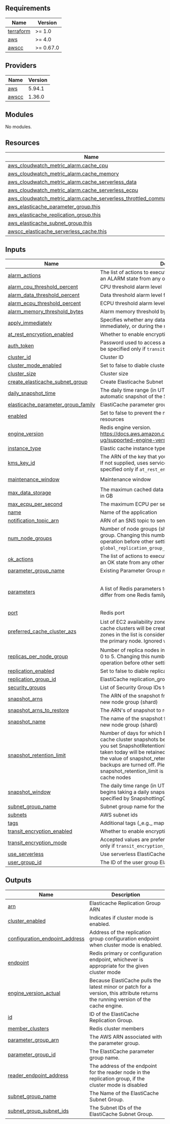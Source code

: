 <!-- BEGINNING OF PRE-COMMIT-TERRAFORM DOCS HOOK -->
## Requirements

| Name | Version |
|------|---------|
| <a name="requirement_terraform"></a> [terraform](#requirement\_terraform) | >= 1.0 |
| <a name="requirement_aws"></a> [aws](#requirement\_aws) | >= 4.0 |
| <a name="requirement_awscc"></a> [awscc](#requirement\_awscc) | >= 0.67.0 |

## Providers

| Name | Version |
|------|---------|
| <a name="provider_aws"></a> [aws](#provider\_aws) | 5.94.1 |
| <a name="provider_awscc"></a> [awscc](#provider\_awscc) | 1.36.0 |

## Modules

No modules.

## Resources

| Name | Type |
|------|------|
| [aws_cloudwatch_metric_alarm.cache_cpu](https://registry.terraform.io/providers/hashicorp/aws/latest/docs/resources/cloudwatch_metric_alarm) | resource |
| [aws_cloudwatch_metric_alarm.cache_memory](https://registry.terraform.io/providers/hashicorp/aws/latest/docs/resources/cloudwatch_metric_alarm) | resource |
| [aws_cloudwatch_metric_alarm.cache_serverless_data](https://registry.terraform.io/providers/hashicorp/aws/latest/docs/resources/cloudwatch_metric_alarm) | resource |
| [aws_cloudwatch_metric_alarm.cache_serverless_ecpu](https://registry.terraform.io/providers/hashicorp/aws/latest/docs/resources/cloudwatch_metric_alarm) | resource |
| [aws_cloudwatch_metric_alarm.cache_serverless_throttled_commands](https://registry.terraform.io/providers/hashicorp/aws/latest/docs/resources/cloudwatch_metric_alarm) | resource |
| [aws_elasticache_parameter_group.this](https://registry.terraform.io/providers/hashicorp/aws/latest/docs/resources/elasticache_parameter_group) | resource |
| [aws_elasticache_replication_group.this](https://registry.terraform.io/providers/hashicorp/aws/latest/docs/resources/elasticache_replication_group) | resource |
| [aws_elasticache_subnet_group.this](https://registry.terraform.io/providers/hashicorp/aws/latest/docs/resources/elasticache_subnet_group) | resource |
| [awscc_elasticache_serverless_cache.this](https://registry.terraform.io/providers/hashicorp/awscc/latest/docs/resources/elasticache_serverless_cache) | resource |

## Inputs

| Name | Description | Type | Default | Required |
|------|-------------|------|---------|:--------:|
| <a name="input_alarm_actions"></a> [alarm\_actions](#input\_alarm\_actions) | The list of actions to execute when this alarm transitions into an ALARM state from any other state. | `list(string)` | `[]` | no |
| <a name="input_alarm_cpu_threshold_percent"></a> [alarm\_cpu\_threshold\_percent](#input\_alarm\_cpu\_threshold\_percent) | CPU threshold alarm level | `number` | `75` | no |
| <a name="input_alarm_data_threshold_percent"></a> [alarm\_data\_threshold\_percent](#input\_alarm\_data\_threshold\_percent) | Data threshold alarm level for elasticache serverless | `number` | `75` | no |
| <a name="input_alarm_ecpu_threshold_percent"></a> [alarm\_ecpu\_threshold\_percent](#input\_alarm\_ecpu\_threshold\_percent) | ECPU threshold alarm level for elasticache serverless | `number` | `75` | no |
| <a name="input_alarm_memory_threshold_bytes"></a> [alarm\_memory\_threshold\_bytes](#input\_alarm\_memory\_threshold\_bytes) | Alarm memory threshold bytes | `number` | `10000000` | no |
| <a name="input_apply_immediately"></a> [apply\_immediately](#input\_apply\_immediately) | Specifies whether any database modifications are applied immediately, or during the next maintenance window | `bool` | `true` | no |
| <a name="input_at_rest_encryption_enabled"></a> [at\_rest\_encryption\_enabled](#input\_at\_rest\_encryption\_enabled) | Whether to enable encryption at rest | `string` | `true` | no |
| <a name="input_auth_token"></a> [auth\_token](#input\_auth\_token) | Password used to access a password protected server. Can be specified only if `transit_encryption_enabled = true` | `string` | `null` | no |
| <a name="input_cluster_id"></a> [cluster\_id](#input\_cluster\_id) | Cluster ID | `string` | `null` | no |
| <a name="input_cluster_mode_enabled"></a> [cluster\_mode\_enabled](#input\_cluster\_mode\_enabled) | Set to false to diable cluster module | `bool` | `false` | no |
| <a name="input_cluster_size"></a> [cluster\_size](#input\_cluster\_size) | Cluster size | `number` | `1` | no |
| <a name="input_create_elasticache_subnet_group"></a> [create\_elasticache\_subnet\_group](#input\_create\_elasticache\_subnet\_group) | Create Elasticache Subnet Group | `bool` | `true` | no |
| <a name="input_daily_snapshot_time"></a> [daily\_snapshot\_time](#input\_daily\_snapshot\_time) | The daily time range (in UTC) during which the service takes automatic snapshot of the Serverless Cache | `string` | `"18:00"` | no |
| <a name="input_elasticache_parameter_group_family"></a> [elasticache\_parameter\_group\_family](#input\_elasticache\_parameter\_group\_family) | ElastiCache parameter group family | `string` | `"redis7"` | no |
| <a name="input_enabled"></a> [enabled](#input\_enabled) | Set to false to prevent the module from creating any resources | `bool` | `true` | no |
| <a name="input_engine_version"></a> [engine\_version](#input\_engine\_version) | Redis engine version. https://docs.aws.amazon.com/AmazonElastiCache/latest/red-ug/supported-engine-versions.html | `string` | `"7.0"` | no |
| <a name="input_instance_type"></a> [instance\_type](#input\_instance\_type) | Elastic cache instance type | `string` | `"cache.t2.micro"` | no |
| <a name="input_kms_key_id"></a> [kms\_key\_id](#input\_kms\_key\_id) | The ARN of the key that you wish to use if encrypting at rest. If not supplied, uses service managed encryption. Can be specified only if `at_rest_encryption_enabled = true` | `string` | `null` | no |
| <a name="input_maintenance_window"></a> [maintenance\_window](#input\_maintenance\_window) | Maintenance window | `string` | `"wed:03:00-wed:04:00"` | no |
| <a name="input_max_data_storage"></a> [max\_data\_storage](#input\_max\_data\_storage) | The maximun cached data capacity of the Serverless Cache in GB | `number` | `10` | no |
| <a name="input_max_ecpu_per_second"></a> [max\_ecpu\_per\_second](#input\_max\_ecpu\_per\_second) | The maximum ECPU per second of the Serverless Cache | `number` | `1000` | no |
| <a name="input_name"></a> [name](#input\_name) | Name of the application | `string` | `"value"` | no |
| <a name="input_notification_topic_arn"></a> [notification\_topic\_arn](#input\_notification\_topic\_arn) | ARN of an SNS topic to send ElastiCache notifications | `string` | `""` | no |
| <a name="input_num_node_groups"></a> [num\_node\_groups](#input\_num\_node\_groups) | Number of node groups (shards) for this Redis replication group. Changing this number will trigger an online resizing operation before other settings modifications. Required unless `global_replication_group_id` is set | `number` | `2` | no |
| <a name="input_ok_actions"></a> [ok\_actions](#input\_ok\_actions) | The list of actions to execute when this alarm transitions into an OK state from any other state. | `list(string)` | `[]` | no |
| <a name="input_parameter_group_name"></a> [parameter\_group\_name](#input\_parameter\_group\_name) | Existing Parameter Group name | `string` | `""` | no |
| <a name="input_parameters"></a> [parameters](#input\_parameters) | A list of Redis parameters to apply. Note that parameters may differ from one Redis family to another | <pre>list(object({<br>    name  = string<br>    value = string<br>  }))</pre> | `[]` | no |
| <a name="input_port"></a> [port](#input\_port) | Redis port | `number` | `6379` | no |
| <a name="input_preferred_cache_cluster_azs"></a> [preferred\_cache\_cluster\_azs](#input\_preferred\_cache\_cluster\_azs) | List of EC2 availability zones in which the replication group's cache clusters will be created. The order of the availability zones in the list is considered. The first item in the list will be the primary node. Ignored when updating | `list(string)` | <pre>[<br>  "ap-southeast-1a",<br>  "ap-southeast-1b"<br>]</pre> | no |
| <a name="input_replicas_per_node_group"></a> [replicas\_per\_node\_group](#input\_replicas\_per\_node\_group) | Number of replica nodes in each node group. Valid values are 0 to 5. Changing this number will trigger an online resizing operation before other settings modifications. | `number` | `1` | no |
| <a name="input_replication_enabled"></a> [replication\_enabled](#input\_replication\_enabled) | Set to false to diable replication in redis cluster | `bool` | `false` | no |
| <a name="input_replication_group_id"></a> [replication\_group\_id](#input\_replication\_group\_id) | ElastiCache replication\_group\_id | `string` | `""` | no |
| <a name="input_security_groups"></a> [security\_groups](#input\_security\_groups) | List of  Security Group IDs to place the cluster into | `list(string)` | `[]` | no |
| <a name="input_snapshot_arns"></a> [snapshot\_arns](#input\_snapshot\_arns) | The ARN of the snapshot from which to restore data into the new node group (shard) | `list(string)` | `[]` | no |
| <a name="input_snapshot_arns_to_restore"></a> [snapshot\_arns\_to\_restore](#input\_snapshot\_arns\_to\_restore) | The ARN's of snapshot to restore Serverless Cache | `list(string)` | `[]` | no |
| <a name="input_snapshot_name"></a> [snapshot\_name](#input\_snapshot\_name) | The name of the snapshot from which to restore data into the new node group (shard) | `string` | `""` | no |
| <a name="input_snapshot_retention_limit"></a> [snapshot\_retention\_limit](#input\_snapshot\_retention\_limit) | Number of days for which ElastiCache will retain automatic cache cluster snapshots before deleting them. For example, if you set SnapshotRetentionLimit to 5, then a snapshot that was taken today will be retained for 5 days before being deleted. If the value of snapshot\_retention\_limit is set to zero (0), backups are turned off. Please note that setting a snapshot\_retention\_limit is not supported on cache.t1.micro cache nodes | `number` | `5` | no |
| <a name="input_snapshot_window"></a> [snapshot\_window](#input\_snapshot\_window) | The daily time range (in UTC) during which ElastiCache begins taking a daily snapshot of the node group (shard) specified by SnapshottingClusterId | `string` | `"00:00-01:00"` | no |
| <a name="input_subnet_group_name"></a> [subnet\_group\_name](#input\_subnet\_group\_name) | Subnet group name for the ElastiCache instance | `string` | `""` | no |
| <a name="input_subnets"></a> [subnets](#input\_subnets) | AWS subnet ids | `list(string)` | `[]` | no |
| <a name="input_tags"></a> [tags](#input\_tags) | Additional tags (\_e.g.\_ map("BusinessUnit","ABC") | `map(string)` | `{}` | no |
| <a name="input_transit_encryption_enabled"></a> [transit\_encryption\_enabled](#input\_transit\_encryption\_enabled) | Whether to enable encryption in transit | `string` | `true` | no |
| <a name="input_transit_encryption_mode"></a> [transit\_encryption\_mode](#input\_transit\_encryption\_mode) | Accepted values are preferred and required. Can be specified only if `transit_encryption_enabled = true` | `string` | `null` | no |
| <a name="input_use_serverless"></a> [use\_serverless](#input\_use\_serverless) | Use serverless ElastiCache service | `bool` | `false` | no |
| <a name="input_user_group_id"></a> [user\_group\_id](#input\_user\_group\_id) | The ID of the user group Elasticache | `string` | `""` | no |

## Outputs

| Name | Description |
|------|-------------|
| <a name="output_arn"></a> [arn](#output\_arn) | Elasticache Replication Group ARN |
| <a name="output_cluster_enabled"></a> [cluster\_enabled](#output\_cluster\_enabled) | Indicates if cluster mode is enabled. |
| <a name="output_configuration_endpoint_address"></a> [configuration\_endpoint\_address](#output\_configuration\_endpoint\_address) | Address of the replication group configuration endpoint when cluster mode is enabled. |
| <a name="output_endpoint"></a> [endpoint](#output\_endpoint) | Redis primary or configuration endpoint, whichever is appropriate for the given cluster mode |
| <a name="output_engine_version_actual"></a> [engine\_version\_actual](#output\_engine\_version\_actual) | Because ElastiCache pulls the latest minor or patch for a version, this attribute returns the running version of the cache engine. |
| <a name="output_id"></a> [id](#output\_id) | ID of the ElastiCache Replication Group. |
| <a name="output_member_clusters"></a> [member\_clusters](#output\_member\_clusters) | Redis cluster members |
| <a name="output_parameter_group_arn"></a> [parameter\_group\_arn](#output\_parameter\_group\_arn) | The AWS ARN associated with the parameter group. |
| <a name="output_parameter_group_id"></a> [parameter\_group\_id](#output\_parameter\_group\_id) | The ElastiCache parameter group name. |
| <a name="output_reader_endpoint_address"></a> [reader\_endpoint\_address](#output\_reader\_endpoint\_address) | The address of the endpoint for the reader node in the replication group, if the cluster mode is disabled |
| <a name="output_subnet_group_name"></a> [subnet\_group\_name](#output\_subnet\_group\_name) | The Name of the ElastiCache Subnet Group. |
| <a name="output_subnet_group_subnet_ids"></a> [subnet\_group\_subnet\_ids](#output\_subnet\_group\_subnet\_ids) | The Subnet IDs of the ElastiCache Subnet Group. |
<!-- END OF PRE-COMMIT-TERRAFORM DOCS HOOK -->
